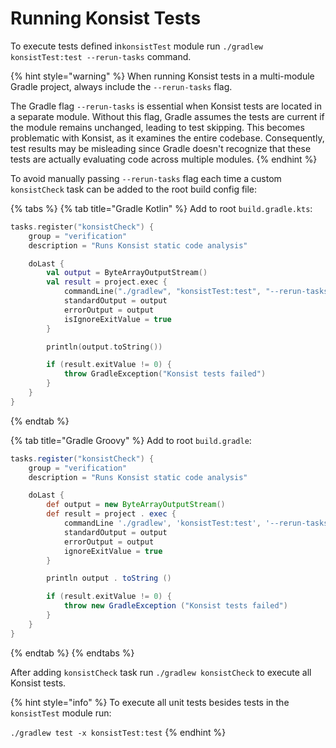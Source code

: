 # Running Konsist Tests

To execute tests defined in`konsistTest` module run `./gradlew konsistTest:test --rerun-tasks` command.

{% hint style="warning" %}
When running Konsist tests in a multi-module Gradle project, always include the `--rerun-tasks` flag.

The Gradle flag `--rerun-tasks` is essential when Konsist tests are located in a separate module. Without this flag, Gradle assumes the tests are current if the module remains unchanged, leading to test skipping. This becomes problematic with Konsist, as it examines the entire codebase. Consequently, test results may be misleading since Gradle doesn't recognize that these tests are actually evaluating code across multiple modules.
{% endhint %}

To avoid manually passing `--rerun-tasks` flag each time a custom `konsistCheck` task can be added to the root build config file:

{% tabs %}
{% tab title="Gradle Kotlin" %}
Add to root `build.gradle.kts`:

```kotlin
tasks.register("konsistCheck") {
    group = "verification"
    description = "Runs Konsist static code analysis"

    doLast {
        val output = ByteArrayOutputStream()
        val result = project.exec {
            commandLine("./gradlew", "konsistTest:test", "--rerun-tasks")
            standardOutput = output
            errorOutput = output
            isIgnoreExitValue = true
        }

        println(output.toString())

        if (result.exitValue != 0) {
            throw GradleException("Konsist tests failed")
        }
    }
}
```
{% endtab %}

{% tab title="Gradle Groovy" %}
Add to root `build.gradle`:

```groovy
tasks.register("konsistCheck") {
    group = "verification"
    description = "Runs Konsist static code analysis"

    doLast {
        def output = new ByteArrayOutputStream()
        def result = project . exec {
            commandLine './gradlew', 'konsistTest:test', '--rerun-tasks'
            standardOutput = output
            errorOutput = output
            ignoreExitValue = true
        }

        println output . toString ()

        if (result.exitValue != 0) {
            throw new GradleException ("Konsist tests failed")
        }
    }
}
```
{% endtab %}
{% endtabs %}

After adding `konsistCheck` task run `./gradlew konsistCheck` to execute all Konsist tests.

{% hint style="info" %}
To execute all unit tests besides tests in the `konsistTest` module run:

`./gradlew test -x konsistTest:test`
{% endhint %}
